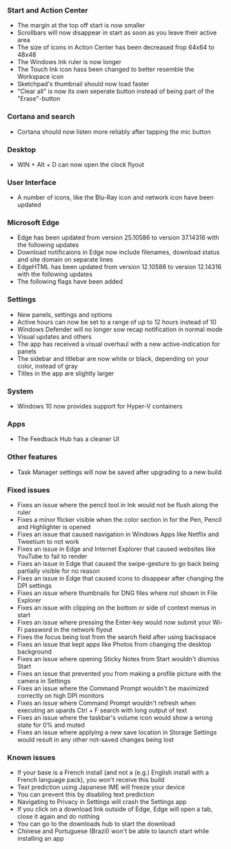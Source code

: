 ### Start and Action Center
- The margin at the top off start is now smaller
- Scrollbars will now disappear in start as soon as you leave their active area
- The size of icons in Action Center has been decreased frop 64x64 to 48x48
- The Windows Ink ruler is now longer
- The Touch Ink icon hass been changed to better  resemble the Workspace icon
- Sketchpad's thumbnail should now load faster
- "Clear all" is now its own seperate button instead of being part of the "Erase"-button

### Cortana and search
- Cortana should now listen more reliably after tapping the mic button

### Desktop
- WIN + Alt + D can now open the clock flyout

### User Interface
- A number of icons, like the Blu-Ray icon and network icon have been updated

### Microsoft Edge
- Edge has been updated from version 25.10586 to version 37.14316 with the following updates
 - Download notificaions in Edge now include filenames, download status and site domain on separate lines
- EdgeHTML has been updated from version 12.10586 to version 12.14316 with the following updates
- The following flags have been added

### Settings
- New panels, settings and options
 - Active hours can now be set to a range of up to 12 hours instead of 10
 - Windows Defender will no longer sow recap notification in normal mode
- Visual updates and others
 - The app has received a visual overhaul with a new active-indication for panels
 - The sidebar and titlebar are now white or black, depending on your color, instead of gray
 - Titles in the app are slightly larger

### System
- Windows 10 now provides support for Hyper-V containers

### Apps
- The Feedback Hub has a cleaner UI

### Other features
- Task Manager settings will now be saved after upgrading to a new build

### Fixed issues
- Fixes an issue where the pencil tool in Ink would not be flush along the ruler
- Fixes a minor flicker visible when the color section in for the Pen, Pencil and Highlighter is opened
- Fixes an issue that caused navigation in Windows Apps like Netflix and Tweetium to not work
- Fixes an issue in Edge and Internet Explorer that caused websites like YouTube to fail to render
- Fixes an issue in Edge that caused the swipe-gesture to go back being partially visible for no reason
- Fixes an issue in Edge that caused icons to disappear after changing the DPI settings
- Fixes an issue where thumbnails for DNG files where not shown in File Explorer
- Fixes an issue with clipping on the bottom or side of context menus in start
- Fixes an issue where pressing the Enter-key would now submit your Wi-Fi password in the network flyout
- Fixes the focus being lost from the search field after using backspace
- Fixes an issue that kept apps like Photos from changing the desktop background
- Fixes an issue where opening Sticky Notes from Start wouldn't dismiss Start
- Fixes an issue that prevented you from making a profile picture with the camera in Settings
- Fixes an issue where the Command Prompt wouldn't be maximized correctly on high DPI monitors
- Fixes an issue where Command Prompt wouldn't refresh when executing an upards Ctrl + F search with long output of text
- Fixes an issue where the taskbar's volume icon would show a wrong state for 0% and muted
- Fixes an issue where applying a new save location in Storage Settings would result in any other not-saved changes being lost

### Known issues
- If your base is a French install (and not a (e.g.) English install with a French language pack), you won't receive this build
- Text prediction using Japanese IME will freeze your device
 - You can prevent this by disabling text prediction
- Navigating to Privacy in Settings will crash the Settings app
- If you click on a download link outside of Edge, Edge will open a tab, close it again and do nothing
 - You can go to the downloads hub to start the download
- Chinese and Portuguese (Brazil) won't be able to launch start while installing an app